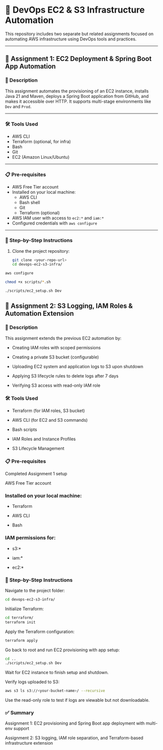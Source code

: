# 🚀 DevOps EC2 & S3 Infrastructure Automation

This repository includes two separate but related assignments focused on automating AWS infrastructure using DevOps tools and practices.

---

## 📁 Assignment 1: EC2 Deployment & Spring Boot App Automation

### 📌 Description

This assignment automates the provisioning of an EC2 instance, installs Java 21 and Maven, deploys a Spring Boot application from GitHub, and makes it accessible over HTTP. It supports multi-stage environments like `Dev` and `Prod`.

---

### 🛠️ Tools Used

- AWS CLI
- Terraform (optional, for infra)
- Bash
- Git
- EC2 (Amazon Linux/Ubuntu)

---

### 📋 Pre-requisites

- AWS Free Tier account
- Installed on your local machine:
  - AWS CLI
  - Bash shell
  - Git
  - Terraform (optional)
- AWS IAM user with access to `ec2:*` and `iam:*`
- Configured credentials with `aws configure`

---

### 🚀 Step-by-Step Instructions

1. Clone the project repository:
   ```bash
   git clone <your-repo-url>
   cd devops-ec2-s3-infra/

```bash
aws configure
```
```bash
chmod +x scripts/*.sh
```
```bash
./scripts/ec2_setup.sh Dev
```

## 📁 Assignment 2: S3 Logging, IAM Roles & Automation Extension
### 📌 Description
This assignment extends the previous EC2 automation by:

 - Creating IAM roles with scoped permissions

 - Creating a private S3 bucket (configurable)

 - Uploading EC2 system and application logs to S3 upon shutdown

 - Applying S3 lifecycle rules to delete logs after 7 days

 - Verifying S3 access with read-only IAM role

### 🛠️ Tools Used
 - Terraform (for IAM roles, S3 bucket)

 - AWS CLI (for EC2 and S3 commands)

 - Bash scripts

 - IAM Roles and Instance Profiles

 - S3 Lifecycle Management

### 📋 Pre-requisites
Completed Assignment 1 setup

AWS Free Tier account

### Installed on your local machine:

 - Terraform

 - AWS CLI

 - Bash

### IAM permissions for:

 - s3:*

 - iam:*

 - ec2:*

### 🚀 Step-by-Step Instructions
Navigate to the project folder:

```bash
cd devops-ec2-s3-infra/
```
Initialize Terraform:

```bash
cd terraform/
terraform init
```
Apply the Terraform configuration:

```bash
terraform apply
```
Go back to root and run EC2 provisioning with app setup:

```bash
cd ..
./scripts/ec2_setup.sh Dev
```
Wait for EC2 instance to finish setup and shutdown.

Verify logs uploaded to S3:

```bash
aws s3 ls s3://<your-bucket-name>/ --recursive

```
Use the read-only role to test if logs are viewable but not downloadable.

### ✅ Summary
Assignment 1: EC2 provisioning and Spring Boot app deployment with multi-env support

Assignment 2: S3 logging, IAM role separation, and Terraform-based infrastructure extension

